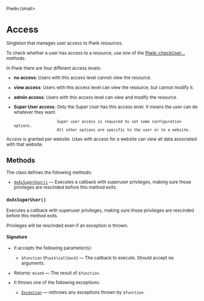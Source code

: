 <small>Piwik\</small>

Access
======

Singleton that manages user access to Piwik resources.

To check whether a user has access to a resource, use one of the [Piwik::checkUser...](/api-reference/Piwik/Piwik)
methods.

In Piwik there are four different access levels:

- **no access**: Users with this access level cannot view the resource.
- **view access**: Users with this access level can view the resource, but cannot modify it.
- **admin access**: Users with this access level can view and modify the resource.
- **Super User access**: Only the Super User has this access level. It means the user can do
                         whatever they want.

                         Super user access is required to set some configuration options.
                         All other options are specific to the user or to a website.

Access is granted per website. Uses with access for a website can view all
data associated with that website.

Methods
-------

The class defines the following methods:

- [`doAsSuperUser()`](#doassuperuser) &mdash; Executes a callback with superuser privileges, making sure those privileges are rescinded before this method exits.

<a name="doassuperuser" id="doassuperuser"></a>
<a name="doAsSuperUser" id="doAsSuperUser"></a>
### `doAsSuperUser()`

Executes a callback with superuser privileges, making sure those privileges are rescinded before this method exits.

Privileges will be rescinded even if an exception is thrown.

#### Signature

-  It accepts the following parameter(s):
    - `$function` (`Piwik\callback`) &mdash;
       The callback to execute. Should accept no arguments.

- *Returns:*  `mixed` &mdash;
    The result of `$function`.
- It throws one of the following exceptions:
    - [`Exception`](http://php.net/class.Exception) &mdash; rethrows any exceptions thrown by `$function`.

